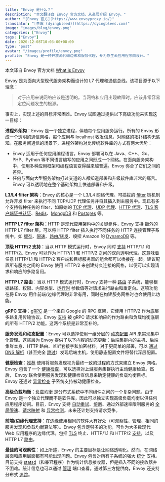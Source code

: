 ```yaml
---
title: "Envoy 是什么？"
description: "本文翻译自 Envoy 官方文档，从高层介绍 Envoy。"
author: "[Envoy 官方](https://www.envoyproxy.io/)"
translator: "[李震 (dyingbleed)](https://dyingbleed.com)"
image: "images/blog/envoy.png"
categories: ["Envoy"]
tags: ["Envoy"]
date: 2020-12-08T10:03:00+08:00
type: "post"
avatar: "/images/profile/envoy.png"
profile: "Envoy 是一种开放源代码边缘和服务代理，专为原生云应用程序而设计。"
---
```


本文译自 Envoy 官方文档 [What is Envoy](https://www.envoyproxy.io/docs/envoy/latest/intro/what_is_envoy)

Envoy 是为面向大型现代服务架构而设计的 L7 代理和通信总线。该项目源于以下理念：

> 对于应用来说网络应该是透明的。当网络和应用出现故障时，应该非常容易定位问题发生的根源。

事实上，实现上述的目标非常困难。Envoy 试图通过提供以下高级功能来实现这一目标：

**进程外架构**：Envoy 是一个独立进程，伴随每个应用服务运行。所有的 Envoy 形成一个透明的通信网格，每个应用与 localhost 收发信息，对网络的拓扑结构无感知。在服务间通信的场景下，进程外架构对比传统软件库的方式有两大优势：

* Envoy 适用于任何应用编程语言。Envoy 部署可以在 Java、C++、Go、PHP、Python 等不同语言编写的应用之间形成一个网格。在面向服务架构中，使用多种应用框架和编程语言变得越来越普遍。Envoy 弥合了它们之间的差异。
* 任何与面向大型服务架构打过交道的人都知道部署和升级软件库非常的痛苦。Envoy 可以透明地在整个基础架构上快速部署和升级。

**L3/L4 filter 架构**：Envoy 的核心是一个 L3/L4 网络代理。可插拔的 [filter](https://www.envoyproxy.io/docs/envoy/latest/intro/arch_overview/listeners/network_filters#arch-overview-network-filters) 链机制允许开发 filter 来执行不同 TCP/UDP 代理任务并将其插入到主服务中。现已有多个支持各种任务的 filter，如原始的 [TCP 代理](https://www.envoyproxy.io/docs/envoy/latest/intro/arch_overview/listeners/tcp_proxy#arch-overview-tcp-proxy)、[UDP 代理](https://www.envoyproxy.io/docs/envoy/latest/intro/arch_overview/listeners/udp_proxy#arch-overview-udp-proxy)、[HTTP 代理](https://www.envoyproxy.io/docs/envoy/latest/intro/arch_overview/http/http_connection_management#arch-overview-http-conn-man)、[TLS 客户端证书认证](https://www.envoyproxy.io/docs/envoy/latest/intro/arch_overview/security/ssl#arch-overview-ssl-auth-filter)、[Redis](https://www.envoyproxy.io/docs/envoy/latest/intro/arch_overview/other_protocols/redis#arch-overview-redis)、[MongoDB](https://www.envoyproxy.io/docs/envoy/latest/intro/arch_overview/other_protocols/mongo#arch-overview-mongo) 和 [Postgres](https://www.envoyproxy.io/docs/envoy/latest/intro/arch_overview/other_protocols/postgres#arch-overview-postgres) 等。

**HTTP L7 filter 架构**：HTTP 是现代应用架构中的关键组件，Envoy [支持](https://www.envoyproxy.io/docs/envoy/latest/intro/arch_overview/http/http_filters#arch-overview-http-filters) 额外的 HTTP L7 filter 层。可以将 HTTP filter 插入执行不同任务的 HTTP 连接管理子系统中，如 [缓存](https://www.envoyproxy.io/docs/envoy/latest/configuration/http/http_filters/buffer_filter#config-http-filters-buffer)、[限速](https://www.envoyproxy.io/docs/envoy/latest/intro/arch_overview/other_features/global_rate_limiting#arch-overview-global-rate-limit)、[路由/转发](https://www.envoyproxy.io/docs/envoy/latest/intro/arch_overview/http/http_routing#arch-overview-http-routing)、嗅探 Amazon 的 [DynamoDB](https://www.envoyproxy.io/docs/envoy/latest/intro/arch_overview/other_protocols/dynamo#arch-overview-dynamo) 等。

**顶级 HTTP/2 支持**：当以 HTTP 模式运行时，Envoy 同时 [支持](https://www.envoyproxy.io/docs/envoy/latest/intro/arch_overview/http/http_connection_management#arch-overview-http-protocols) HTTP/1.1 和 HTTP/2。Envoy 可以作为 HTTP/1.1 和 HTTP/2 之间的双向透明代理。这意味着任意 HTTP/1.1 和 HTTP/2 客户端和目标服务器的组合都可以桥接在一起。建议配置所有服务之间的 Envoy 使用 HTTP/2 来创建持久连接的网格，以便可以实现请求和响应的多路复用。

**HTTP L7 路由**：当以 HTTP 模式运行时，Envoy 支持一种 [路由](https://www.envoyproxy.io/docs/envoy/latest/intro/arch_overview/http/http_routing#arch-overview-http-routing) 子系统，能够根据路径、权限、内容类型、[运行时](https://www.envoyproxy.io/docs/envoy/latest/intro/arch_overview/operations/runtime#arch-overview-runtime) 参数值等对请求进行路由和重定向。这项功能在将 Envoy 用作前端/边缘代理时非常有用，同时在构建服务网格时也会使用此功能。

**gRPC 支持**：[gRPC](https://www.grpc.io/) 是一个来自 Google 的 RPC 框架，它使用 HTTP/2 作为底层多路复用传输协议。Envoy [支持](https://www.envoyproxy.io/docs/envoy/latest/intro/arch_overview/other_protocols/grpc#arch-overview-grpc) 被 gRPC 请求和响应的作为路由和负载均衡底层的所有 HTTP/2 功能。这两个系统是非常互补的。

**服务发现和动态配置**：Envoy 可以选择使用一组分层的 [动态配置](https://www.envoyproxy.io/docs/envoy/latest/intro/arch_overview/operations/dynamic_configuration#arch-overview-dynamic-config) API 来实现集中化管理。这些层为 Envoy 提供了以下内容的动态更新：后端集群内的主机、后端集群本身、HTTP 路由、监听套接字和加密材料。对于更简单的部署，可以 [通过 DNS 解析](https://www.envoyproxy.io/docs/envoy/latest/intro/arch_overview/upstream/service_discovery#arch-overview-service-discovery-types-strict-dns)（甚至完全 [跳过](https://www.envoyproxy.io/docs/envoy/latest/intro/arch_overview/upstream/service_discovery#arch-overview-service-discovery-types-static)）发现后端主机，使用静态配置文件将替代深层配置。

**健康检查**：[推荐](https://www.envoyproxy.io/docs/envoy/latest/intro/arch_overview/upstream/service_discovery#arch-overview-service-discovery-eventually-consistent) 使用将服务发现视为最终一致的过程的方式来建立 Envoy 网格。Envoy 包含了一个 [健康检查](https://www.envoyproxy.io/docs/envoy/latest/intro/arch_overview/upstream/health_checking#arch-overview-health-checking)，可以选择对上游服务集群执行主动健康检查。然后， Envoy 联合使用服务发现和健康检查信息来确定健康的负载均衡目标。Envoy 还通过 [异常检查](https://www.envoyproxy.io/docs/envoy/latest/intro/arch_overview/upstream/outlier#arch-overview-outlier-detection) 子系统支持被动健康检查。

**高级负载均衡**：[负载均衡](https://www.envoyproxy.io/docs/envoy/latest/intro/arch_overview/upstream/load_balancing/overview#arch-overview-load-balancing) 是分布式系统中不同组件之间的一个复杂问题。由于 Envoy 是一个独立代理而不是软件库，因此可以独立实现高级负载均衡以供任何应用程序访问。目前，Envoy 支持 [自动重试](https://www.envoyproxy.io/docs/envoy/latest/intro/arch_overview/http/http_routing#arch-overview-http-routing-retry)、[熔断](https://www.envoyproxy.io/docs/envoy/latest/intro/arch_overview/upstream/circuit_breaking#arch-overview-circuit-break)、通过外部速率限制服务的 [全局限速](https://www.envoyproxy.io/docs/envoy/latest/intro/arch_overview/other_features/global_rate_limiting#arch-overview-global-rate-limit)、[请求映射](https://www.envoyproxy.io/docs/envoy/latest/api-v3/config/route/v3/route_components.proto#envoy-v3-api-msg-config-route-v3-routeaction-requestmirrorpolicy) 和 [异常检测](https://www.envoyproxy.io/docs/envoy/latest/intro/arch_overview/upstream/outlier#arch-overview-outlier-detection)。未来还计划支持请求竞争。

**前端/边缘代理支持**：在边缘使用相同的软件大有好处（可观察性、管理、相同的服务发现和负载均衡算法等）。Envoy 包含足够多的功能，可作为大多数现代 Web 应用程序的边缘代理。包括 [TLS](https://www.envoyproxy.io/docs/envoy/latest/intro/arch_overview/security/ssl#arch-overview-ssl) 终止、HTTP/1.1 和 HTTP/2 [支持](https://www.envoyproxy.io/docs/envoy/latest/intro/arch_overview/http/http_connection_management#arch-overview-http-protocols)，以及 HTTP L7 [路由](https://www.envoyproxy.io/docs/envoy/latest/intro/arch_overview/http/http_routing#arch-overview-http-routing)。

**最佳的可观察性**：如上所述，Envoy 的主要目标是让网络透明化。然而，在网络层面和应用层面都有可能出现问题。Envoy 包含对所有子系统的强大 [统计](https://www.envoyproxy.io/docs/envoy/latest/intro/arch_overview/observability/statistics#arch-overview-statistics) 支持。目前支持 [statsd](https://github.com/etsy/statsd)（和兼容程序）作为统计信息接收器，但是插入不同的接收器并不困难。统计信息也可以通过 [管理](https://www.envoyproxy.io/docs/envoy/latest/operations/admin#operations-admin-interface) 端口查看。通过第三方提供商，Envoy 还支持分布式 [追踪](https://www.envoyproxy.io/docs/envoy/latest/intro/arch_overview/observability/tracing#arch-overview-tracing)。